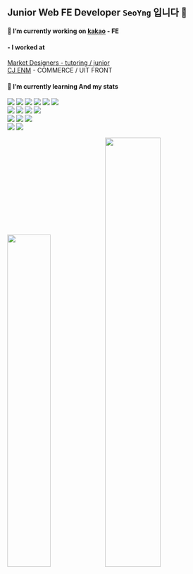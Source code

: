 ## Junior Web FE Developer `SeoYng` 입니다 👋


#### 🔭 I’m currently working on [kakao](https://tech.kakao.com/2020/09/21/kakao-fe-platform-team/) - FE

#### - I worked at 
[Market Designers - tutoring / junior](https://junior.tutoring.co.kr/) <br>
[CJ ENM](https://www.cjenm.com:9003/index.html) - COMMERCE / UIT FRONT

#### 🌱 I’m currently learning And my stats
<div align=left>
  <img src="https://img.shields.io/badge/vue.js-4FC08D?style=for-the-badge&logo=vue.js&logoColor=white">
  <img src="https://img.shields.io/badge/vuex-4FC0AD?style=for-the-badge&logo=vue.js&logoColor=white">
  <img src="https://img.shields.io/badge/nuxt.js-00DC82?style=for-the-badge&logo=nuxt.js&logoColor=white">
  <img src="https://img.shields.io/badge/react-61DAFB?style=for-the-badge&logo=react&logoColor=black">
  <img src="https://img.shields.io/badge/javascript-F7DF1E?style=for-the-badge&logo=javascript&logoColor=black"> 
  <img src="https://img.shields.io/badge/typescript-3178C6?style=for-the-badge&logo=typescript&logoColor=black">
  <br>
  <img src="https://img.shields.io/badge/html5-E34F26?style=for-the-badge&logo=html5&logoColor=white"> 
  <img src="https://img.shields.io/badge/css-1572B6?style=for-the-badge&logo=css3&logoColor=white"> 
  <img src="https://img.shields.io/badge/jquery-0769AD?style=for-the-badge&logo=jquery&logoColor=white">
  <img src="https://img.shields.io/badge/bootstrap-7952B3?style=for-the-badge&logo=bootstrap&logoColor=white">
  <br>
  <img src="https://img.shields.io/badge/python-3776AB?style=for-the-badge&logo=python&logoColor=white"> 
  <img src="https://img.shields.io/badge/node.js-339933?style=for-the-badge&logo=Node.js&logoColor=white">
  <img src="https://img.shields.io/badge/mysql-4479A1?style=for-the-badge&logo=mysql&logoColor=white"> 
  <br>
  <img src="https://img.shields.io/badge/github-181717?style=for-the-badge&logo=github&logoColor=white">
  <img src="https://img.shields.io/badge/git-F05032?style=for-the-badge&logo=git&logoColor=white">
</div>

<img src="https://user-images.githubusercontent.com/22907830/158015101-f2260a6f-eb19-4333-866c-f4f5fb600a1d.png" width="44%"><img src="https://github-readme-stats.vercel.app/api?username=tjdud0123&show_icons=true&theme=tokyonight" width="50%">

<!--
**tjdud0123/tjdud0123** is a ✨ _special_ ✨ repository because its `README.md` (this file) appears on your GitHub profile.

Here are some ideas to get you started:

- 🔭 I’m currently working on ...
- 🌱 I’m currently learning ...
- 👯 I’m looking to collaborate on ...
- 🤔 I’m looking for help with ...
- 💬 Ask me about ...
- 📫 How to reach me: ...
- 😄 Pronouns: ...
- ⚡ Fun fact: ...
